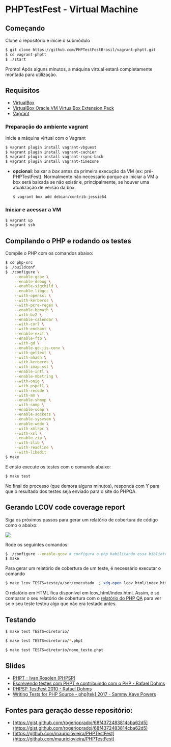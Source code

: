 PHPTestFest - Virtual Machine
=============================

## Começando

Clone o repositório e inicie o submódulo

```bash
$ git clone https://github.com/PHPTestFestBrasil/vagrant-phptt.git
$ cd vagrant-phptt
$ ./start
```

Pronto! Após alguns minutos, a máquina virtual estará completamente montada para utilização.

## Requisitos
 - [VirtualBox](https://www.virtualbox.org/wiki/Downloads)
 - [VirtualBox Oracle VM VirtualBox Extension Pack](https://www.virtualbox.org/wiki/Downloads)
 - [Vagrant](http://www.vagrantup.com/downloads.html)

### Preparação do ambiente vagrant

Inicie a máquina virtual com o Vagrant

```bash
$ vagrant plugin install vagrant-vbguest
$ vagrant plugin install vagrant-cachier
$ vagrant plugin install vagrant-rsync-back
$ vagrant plugin install vagrant-timezone
```

- **opcional**: baixar a *box* antes da primeira execução da VM (ex: pré-PHPTestFest). Normalmente não necessário porque ao iniciar a VM a box será baixada se não existir e, principalmente, se houver uma atualização de versão da box.

  `$ vagrant box add debian/contrib-jessie64`

### Iniciar e acessar a VM

```bash
$ vagrant up
$ vagrant ssh
```

## Compilando o PHP e rodando os testes

Compile o PHP com os comandos abaixo:

```bash
$ cd php-src
$ ./buildconf
$ ./configure \
    --enable-gcov \
    --enable-debug \
    --enable-sigchild \
    --enable-libgcc \
    --with-openssl \
    --with-kerberos \
    --with-pcre-regex \
    --enable-bcmath \
    --with-bz2 \
    --enable-calendar \
    --with-curl \
    --with-enchant \
    --enable-exif \
    --enable-ftp \
    --with-gd \
    --enable-gd-jis-conv \
    --with-gettext \
    --with-mhash \
    --with-kerberos \
    --with-imap-ssl \
    --enable-intl \
    --enable-mbstring \
    --with-onig \
    --with-pspell \
    --with-recode \
    --with-mm \
    --enable-shmop \
    --with-snmp \
    --enable-soap \
    --enable-sockets \
    --enable-sysvsem \
    --enable-wddx \
    --with-xmlrpc \
    --with-xsl \
    --enable-zip \
    --with-zlib \
    --with-readline \
    --with-libedit
$ make
```

E então execute os testes com o comando abaixo:

```bash
$ make test
```

No final do processo (que demora alguns minutos), responda com Y para que o resultado dos testes seja enviado para o site do PHPQA.

## Gerando LCOV code coverage report

Siga os próximos passos para gerar um relatório de cobertura de código como o
abaixo:

![](lcov_report.png)

Rode os seguintes comandos:

```bash
$ ./configure --enable-gcov # configura o php habilitando essa biblioteca
$ make
```

Para gerar um relatório de cobertura de um teste, é necessário executar o comando

```bash
$ make lcov TESTS=teste/a/ser/executado  ; xdg-open lcov_html/index.html
```

O relatório em HTML fica disponível em lcov_html/index.html. Assim, é só comparar
o seu relatório de cobertura com o [relatório do PHP QA](http://gcov.php.net/PHP_HEAD/lcov_html/index.php)
para ver se o seu teste testou algo que não era testado antes.

## Testando
```bash
$ make test TESTS=diretorio/
```

```bash
$ make test TESTS=diretorio/*.phpt
```

```bash
$ make test TESTS=diretorio/nome_teste.phpt
```

## Slides

 - [PHPT - Ivan Rosolen (PHPSP)](http://pt.slideshare.net/ivanrosolen/phpt-13829359)
 - [Escrevendo testes com PHPT e contribuindo com o PHP - Rafael Dohms](http://blog.doh.ms/2009/08/19/escrevendo-testes-com-phpt/?lang=pt-br)
 - [PHPSP TestFest 2010 - Rafael Dohms](http://pt.slideshare.net/rdohms/phpsp-testfest-2010)
 - [Writing Tests for PHP Source - php[tek] 2017 - Sammy Kaye Powers](https://speakerdeck.com/sammyk/writing-tests-for-php-source-php-tek-2017)

## Fontes para geração desse repositório:

 - [https://gist.github.com/rogeriopradoj/68f4372483814cba62d5](https://gist.github.com/rogeriopradoj/68f4372483814cba62d5)
 - [https://github.com/mauriciovieira/PHPTestFest](https://github.com/mauriciovieira/PHPTestFest)
